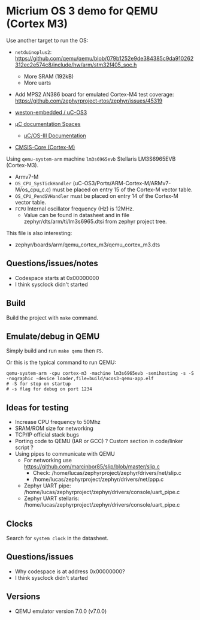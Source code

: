 # Micrium OS 3 demo for QEMU (Cortex M3)

Use another target to run the OS: 
- `netduinoplus2`: https://github.com/qemu/qemu/blob/079b1252e9de384385c9da910262312ec2e574c8/include/hw/arm/stm32f405_soc.h
  - More SRAM (192kB)
  - More uarts
- Add MPS2 AN386 board for emulated Cortex-M4 test coverage: https://github.com/zephyrproject-rtos/zephyr/issues/45319

- [weston-embedded / uC-OS3](https://github.com/weston-embedded/uC-OS3)
- [µC documentation Spaces](https://micrium.atlassian.net/wiki/spaces)
  - [µC/OS-III Documentation](https://micrium.atlassian.net/wiki/spaces/osiiidoc/overview?homepageId=132386)
- [CMSIS-Core (Cortex-M)](https://arm-software.github.io/CMSIS_5/Core/html/index.html)

Using `qemu-system-arm` machine `lm3s6965evb` Stellaris LM3S6965EVB (Cortex-M3).
- Armv7-M
- `OS_CPU_SysTickHandler` (uC-OS3/Ports/ARM-Cortex-M/ARMv7-M/os_cpu_c.c) must be placed on entry 15 of the Cortex-M vector table.
- `OS_CPU_PendSVHandler` must be placed on entry 14 of the Cortex-M vector table.
- `FCPU` Internal oscillator frequency (Hz) is 12MHz.
  - Value can be found in datasheet and in file zephyr/dts/arm/ti/lm3s6965.dtsi from zephyr project tree.


This file is also interesting:
- zephyr/boards/arm/qemu_cortex_m3/qemu_cortex_m3.dts

## Questions/issues/notes
- Codespace starts at 0x00000000
- I think sysclock didn't started

## Build
Build the project with `make` command.

## Emulate/debug in QEMU

Simply build and run `make qemu` then `F5`.

Or this is the typical command to run QEMU:
```
qemu-system-arm -cpu cortex-m3 -machine lm3s6965evb -semihosting -s -S -nographic -device loader,file=build/ucos3-qemu-app.elf
# -S for stop on startup
# -s flag for debug on port 1234
```


## Ideas for testing
- Increase CPU frequency to 50Mhz
- SRAM/ROM size for networking
- TCP/IP official stack bugs
- Porting code to QEMU (IAR or GCC) ? Custom section in code/linker script ?
- Using pipes to communicate with QEMU
  - For networking use https://github.com/marcinbor85/slip/blob/master/slip.c
    - Check: /home/lucas/zephyrproject/zephyr/drivers/net/slip.c
    - /home/lucas/zephyrproject/zephyr/drivers/net/ppp.c
  - Zephyr UART pipe: /home/lucas/zephyrproject/zephyr/drivers/console/uart_pipe.c
  - Zephyr UART stellaris: /home/lucas/zephyrproject/zephyr/drivers/console/uart_pipe.c

## Clocks

Search for `system clock` in the datasheet.

## Questions/issues
- Why codespace is at address 0x00000000?
- I think sysclock didn't started

## Versions

- QEMU emulator version 7.0.0 (v7.0.0)
